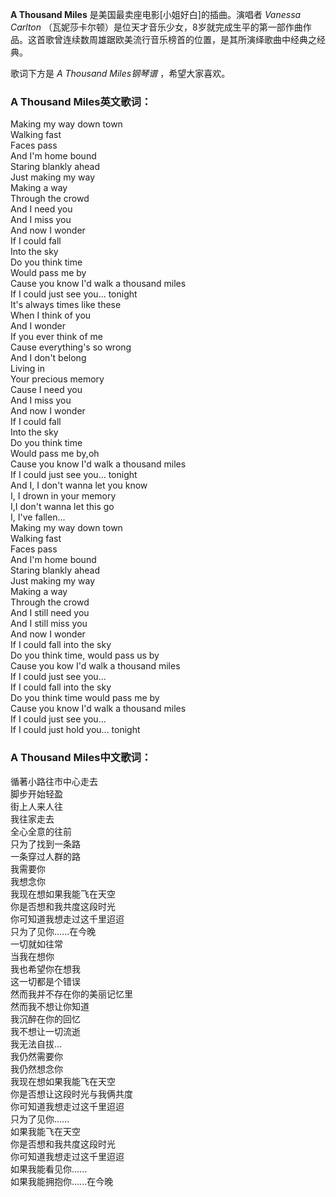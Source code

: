 

**A Thousand Miles** 是美国最卖座电影[小姐好白]的插曲。演唱者 _Vanessa Carlton_
（瓦妮莎卡尔顿）是位天才音乐少女，8岁就完成生平的第一部作曲作品。这首歌曾连续数周雄踞欧美流行音乐榜首的位置，是其所演绎歌曲中经典之经典。  
  
歌词下方是 _A Thousand Miles钢琴谱_ ，希望大家喜欢。

### A Thousand Miles英文歌词：

Making my way down town  
Walking fast  
Faces pass  
And I'm home bound  
Staring blankly ahead  
Just making my way  
Making a way  
Through the crowd  
And I need you  
And I miss you  
And now I wonder  
If I could fall  
Into the sky  
Do you think time  
Would pass me by  
Cause you know I'd walk a thousand miles  
If I could just see you... tonight  
It's always times like these  
When I think of you  
And I wonder  
If you ever think of me  
Cause everything's so wrong  
And I don't belong  
Living in  
Your precious memory  
Cause I need you  
And I miss you  
And now I wonder  
If I could fall  
Into the sky  
Do you think time  
Would pass me by,oh  
Cause you know I'd walk a thousand miles  
If I could just see you... tonight  
And I, I don't wanna let you know  
I, I drown in your memory  
I,I don't wanna let this go  
I, I've fallen...  
Making my way down town  
Walking fast  
Faces pass  
And I'm home bound  
Staring blankly ahead  
Just making my way  
Making a way  
Through the crowd  
And I still need you  
And I still miss you  
And now I wonder  
If I could fall into the sky  
Do you think time, would pass us by  
Cause you kow I'd walk a thousand miles  
If I could just see you...  
If I could fall into the sky  
Do you think time would pass me by  
Cause you know I'd walk a thousand miles  
If I could just see you...  
If I could just hold you... tonight

### A Thousand Miles中文歌词：

循著小路往市中心走去  
脚步开始轻盈  
街上人来人往  
我往家走去  
全心全意的往前  
只为了找到一条路  
一条穿过人群的路  
我需要你  
我想念你  
我现在想如果我能飞在天空  
你是否想和我共度这段时光  
你可知道我想走过这千里迢迢  
只为了见你......在今晚  
一切就如往常  
当我在想你  
我也希望你在想我  
这一切都是个错误  
然而我并不存在你的美丽记忆里  
然而我不想让你知道  
我沉醉在你的回忆  
我不想让一切流逝  
我无法自拔...  
我仍然需要你  
我仍然想念你  
我现在想如果我能飞在天空  
你是否想让这段时光与我俩共度  
你可知道我想走过这千里迢迢  
只为了见你......  
如果我能飞在天空  
你是否想和我共度这段时光  
你可知道我想走过这千里迢迢  
如果我能看见你......  
如果我能拥抱你......在今晚

